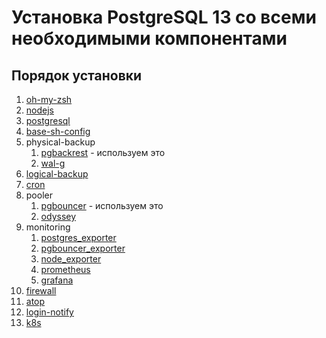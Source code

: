 # Установка PostgreSQL 13 со всеми необходимыми компонентами

## Порядок установки

1. [oh-my-zsh](01-oh-my-zsh/install.md)
2. [nodejs](02-nodejs/install.md)
3. [postgresql](03-postgresql/install.md)
4. [base-sh-config](004-base-sh-config/install.md)
5. physical-backup
    1. [pgbackrest](05-physical-backup/pgbackrest/install.md) - используем это
    2. [wal-g](05-physical-backup/wal-g/install.md)
6. [logical-backup](06-logical-backup/install.md)
7. [cron](07-cron/install.md)
8. pooler
    1. [pgbouncer](08-pooler/pgbouncer/install.md) - используем это
    2. [odyssey](08-pooler/odyssey/install.md)
9. monitoring
    1. [postgres_exporter](09-monitoring/postgres_exporter/install.md)
    2. [pgbouncer_exporter](09-monitoring/pgbouncer_exporter)
    3. [node_exporter](09-monitoring/node_exporter/install.md)
    4. [prometheus](09-monitoring/prometheus/install.md)
    5. [grafana](09-monitoring/grafana/install.md)
10. [firewall](10-firewall/install.md)
11. [atop](11-atop/install.md)
12. [login-notify](12-login-notify/install.md)
13. [k8s](13-k8s/install.md)
